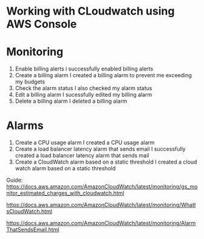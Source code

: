 # Working with CLoudwatch using AWS Console 

# Monitoring 

1. Enable billing alerts
i successfully enabled billing alerts 
2. Create a billing alarm
I created a billing alarm to prevent me exceeding my budgets
3. Check the alarm status
I also checked my alarm status
4. Edit a billing alarm
I sucessfully edited my billing alarm
5. Delete a billing alarm
I deleted  a billing alarm


# Alarms

1. Create a CPU usage alarm
I created a CPU usage alarm
2. Create a load balancer latency alarm that sends email
I successfully created a load balancer latency alarm that sends mail
3. Create a CloudWatch alarm based on a static threshold
I created a cloud watch alarm based on a static threshold



Guide:
https://docs.aws.amazon.com/AmazonCloudWatch/latest/monitoring/gs_monitor_estimated_charges_with_cloudwatch.html

https://docs.aws.amazon.com/AmazonCloudWatch/latest/monitoring/WhatIsCloudWatch.html

https://docs.aws.amazon.com/AmazonCloudWatch/latest/monitoring/AlarmThatSendsEmail.html








